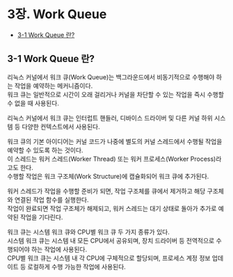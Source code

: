 # 3장. Work Queue

  * [3-1 Work Queue 란?](#3-1-work-queue-란)

## 3-1 Work Queue 란?
  리눅스 커널에서 워크 큐(Work Queue)는 백그라운드에서 비동기적으로 수행해야 하는 작업을 예약하는 메커니즘이다.  
  워크 큐는 일반적으로 시간이 오래 걸리거나 커널을 차단할 수 있는 작업을 즉시 수행할 수 없을 때 사용된다.

  리눅스 커널에서 워크 큐는 인터럽트 핸들러, 디바이스 드라이버 및 다른 커널 하위 시스템 등 다양한 컨텍스트에서 사용된다.

  워크 큐의 기본 아이디어는 커널 코드가 나중에 별도의 커널 스레드에서 수행될 작업을 예약할 수 있도록 하는 것이다.  
  이 스레드는 워커 스레드(Worker Thread) 또는 워커 프로세스(Worker Process)라고도 한다.  
  수행할 작업은 워크 구조체(Work Structure)에 캡슐화되어 워크 큐에 추가된다.

  워커 스레드가 작업을 수행할 준비가 되면, 작업 구조체를 큐에서 제거하고 해당 구조체와 연결된 작업 함수를 실행한다.  
  작업이 완료되면 작업 구조체가 해제되고, 워커 스레드는 대기 상태로 돌아가 추가로 예약된 작업을 기다린다.

  워크 큐는 시스템 워크 큐와 CPU별 워크 큐 두 가지 종류가 있다.  
  시스템 워크 큐는 시스템 내 모든 CPU에서 공유되며, 장치 드라이버 등 전역적으로 수행되어야 하는 작업에 사용된다.  
  CPU별 워크 큐는 시스템 내 각 CPU에 구체적으로 할당되며, 프로세스 계정 정보 업데이트 등 로컬하게 수행 가능한 작업에 사용된다.
